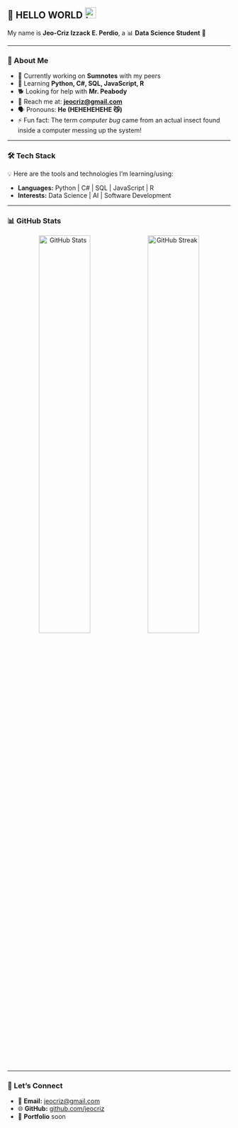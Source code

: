 ## 👋 HELLO WORLD <img width="25" height="25" alt="icon" src="https://github.com/user-attachments/assets/fcd0c008-1406-494f-b86d-d6d33038a802" />

My name is **Jeo-Criz Izzack E. Perdio**, a 📊 **Data Science Student** 🦠

---

### 🌟 About Me  
- 🔭 Currently working on **Sumnotes** with my peers  
- 🌱 Learning **Python, C#, SQL, JavaScript, R**  
- 🐕 Looking for help with **Mr. Peabody**  
- 🗻 Reach me at: **jeocriz@gmail.com**  
- 🗣️ Pronouns: **He (HEHEHEHEHE 😼)**  
- ⚡ Fun fact: The term *computer bug* came from an actual insect found inside a computer messing up the system!  

---

### 🛠️ Tech Stack
💡 Here are the tools and technologies I’m learning/using:  

- **Languages:** Python | C# | SQL | JavaScript | R  
- **Interests:** Data Science | AI | Software Development  

---

### 📊 GitHub Stats
<p align="center">
  <img src="https://github-readme-stats.vercel.app/api?username=jeocriz&show_icons=true&theme=tokyonight" alt="GitHub Stats" width="48%"/>
  <img src="https://github-readme-streak-stats.herokuapp.com/?user=jeocriz&theme=tokyonight" alt="GitHub Streak" width="48%"/>
</p>

---

### 🤝 Let’s Connect
- 📧 **Email:** jeocriz@gmail.com  
- 🌐 **GitHub:** [github.com/jeocriz](https://github.com/jeocriz)
- 📁 **Portfolio** soon
